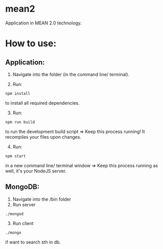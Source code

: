 # mean2
Application in MEAN 2.0 technology.

# How to use:

## Application:
1. Navigate into the folder (in the command line/ terminal).

2. Run:
```
npm install
```
to install all required dependencies.

3. Run:
```
npm run build
```
to run the development build script => Keep this process running! It recompiles your files upon changes.

4. Run:
```
npm start
```
in a new command line/ terminal window => Keep this process running as well, it's your NodeJS server.

## MongoDB:
1. Navigate into the /bin folder
2. Run server
```
./mongod
```
3. Run client
```
./mongo
```
if want to search sth in db.
